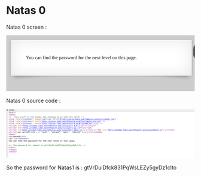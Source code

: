 # Natas 0

Natas 0 screen :

<img src="imgs/natas0.png" alt="Natas0 screnn">


Natas 0 source code :


<img src="imgs/url_natas0.png" alt="url Natas0">


So the password for Natas1 is : gtVrDuiDfck831PqWsLEZy5gyDz1clto